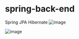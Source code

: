 # spring-back-end
Spring JPA Hibernate 
![image](https://github.com/ign7/spring-back-end/assets/92056093/c1cc1cb4-8305-4bf9-bbfe-ae585845133d)

![image](https://github.com/ign7/spring-back-end/assets/92056093/4fdd2e6f-630e-4913-b788-748d2794f342)

